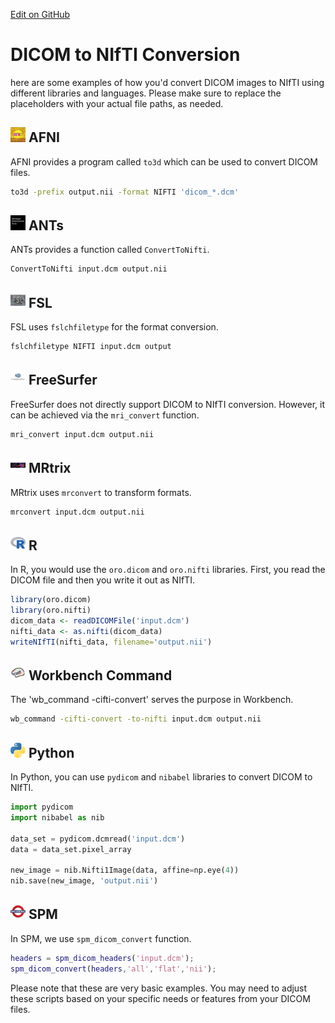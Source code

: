 [Edit on GitHub](https://github.com/childmindresearch/NeuRosetta/edit/main/src/data_format_conversion/dicom_to_nifti_conversion.md)
# DICOM to NIfTI Conversion

here are some examples of how you'd convert DICOM images to NIfTI using different libraries and languages. Please make sure to replace the placeholders with your actual file paths, as needed.

## <img src="../icons/afni.png" height="24px" /> AFNI

AFNI provides a program called `to3d` which can be used to convert DICOM files.

```bash
to3d -prefix output.nii -format NIFTI 'dicom_*.dcm'
```

## <img src="../icons/ants.png" height="24px" /> ANTs

ANTs provides a function called `ConvertToNifti`.

```bash
ConvertToNifti input.dcm output.nii
```

## <img src="../icons/fsl.png" height="24px" /> FSL

FSL uses `fslchfiletype` for the format conversion.

```bash
fslchfiletype NIFTI input.dcm output
```

## <img src="../icons/freesurfer.png" height="24px" /> FreeSurfer

FreeSurfer does not directly support DICOM to NIfTI conversion. However, it can be achieved via the `mri_convert` function.

```bash
mri_convert input.dcm output.nii
```

## <img src="../icons/mrtrix.png" height="24px" /> MRtrix

MRtrix uses `mrconvert` to transform formats.

```bash
mrconvert input.dcm output.nii
```

## <img src="../icons/r.png" height="24px" /> R

In R, you would use the `oro.dicom` and `oro.nifti` libraries. First, you read the DICOM file and then you write it out as NIfTI.

```R
library(oro.dicom)
library(oro.nifti)
dicom_data <- readDICOMFile('input.dcm')
nifti_data <- as.nifti(dicom_data)
writeNIfTI(nifti_data, filename='output.nii')
```

## <img src="../icons/workbench_command.png" height="24px" /> Workbench Command

The 'wb_command -cifti-convert' serves the purpose in Workbench.

```bash
wb_command -cifti-convert -to-nifti input.dcm output.nii
```

## <img src="../icons/python.png" height="24px" /> Python

In Python, you can use `pydicom` and `nibabel` libraries to convert DICOM to NIfTI.

```python
import pydicom
import nibabel as nib

data_set = pydicom.dcmread('input.dcm')
data = data_set.pixel_array

new_image = nib.Nifti1Image(data, affine=np.eye(4))
nib.save(new_image, 'output.nii')
```

## <img src="../icons/spm.png" height="24px" /> SPM

In SPM, we use `spm_dicom_convert` function.

```matlab
headers = spm_dicom_headers('input.dcm');
spm_dicom_convert(headers,'all','flat','nii');
```

Please note that these are very basic examples. You may need to adjust these scripts based on your specific needs or features from your DICOM files.